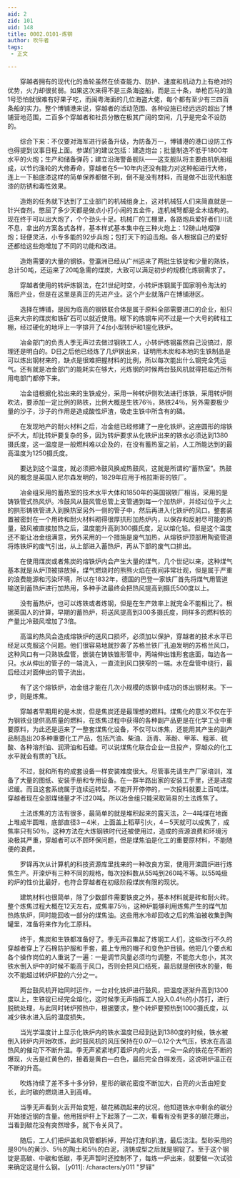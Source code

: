 ```yaml
---
aid: 2
zid: 101
uid: 148
title: 0002.0101-炼钢
author: 吹牛者
tags: 
 - 正文

---
```




　　穿越者拥有的现代化的渔轮虽然在侦查能力、防护、速度和机动力上有绝对的优势，火力却很贫弱。如果这次来得不是三条海盗船，而是三十条，单枪匹马的渔1号恐怕就很难有好果子吃，而闽粤海面的几位海盗大佬，每个都有至少有三四百条船的实力。整个博铺港来说，穿越者的活动范围、各种设施已经远远的超出了博铺营地范围，二百多个穿越者和社员分散在极其广阔的空间，几乎是完全不设防的。

　　综合下来：不仅要对海军进行装备升级，为防备万一，博铺港的港口设防工作也得提到议事日程上面。参谋们的建议包括：建造炮台；批量制造不低于1800年水平的火炮；生产和储备弹药；建立沿海警备舰队——这支舰队将主要由机帆船组成，以节约渔轮的大修寿命，穿越者在5—10年内还没有能力对这种船进行大修，连上一下船底漆这样的简单保养都做不到，倒不是没有材料，而是做不出现代船底漆的防锈和毒性效果。

　　造炮的任务就下达到了工业部门的机械组身上，这对机械狂人们来简直就是一针兴奋剂。憋屈了多少天都是做点小打小闹的五金件，连机械弩都是全木结构的。现在终于可以出大炮了，个个劲头十足。机械厂的工棚里，各路炮兵爱好者们川流不息，拿出的方案各式各样，基本样式基本集中在三种火炮上：12磅山地榴弹炮；轻便灵活，小专多能的92步兵炮；包打天下的迫击炮。各人根据自己的爱好还都给这些炮增加了不同的功能和改进。

　　造炮需要的大量的钢铁。登瀛洲已经从广州运来了两批生铁锭和少量的熟铁，总计50吨，还运来了20吨急需的煤炭，大致可以满足初步的规模化炼钢需求了。

　　穿越者使用的转炉炼钢法，在21世纪时空，小转炉炼钢属于国家明令淘汰的落后产业，但是在这里是真正的先进产业。这个产业就落户在博铺港区。

　　选择在博铺，是因为临高的钢铁联合体是属于原料全部需要进口的企业，船只运来大宗的煤炭和铁矿石可以就近使用。眼下的炼钢车间不过是一个大号的砖柱工棚，经过硬化的地坪上一字排开了4台小型转炉和1座化铁炉。

　　冶金部门的负责人季无声过去做过钢铁工人，小转炉炼钢虽然自己没搞过，原理还是明白的。D日之后他已经炼了几炉钢出来，证明用木炭和本地的生铁制品是可以炼出钢材来的，缺点是很难把握材料的比例，所以每次能出什么钢完全凭运气。还有就是冶金部门的能耗实在够大，光炼钢的时候两台鼓风机就得把临近所有用电部门都停下来。

　　冶金组根据化验出来的生铁成分，采用一种转炉侧吹法进行炼铁，采用转炉侧吹法，要添加一定比例的熟铁，比例大概是生铁76％，熟铁24％，另外需要极少量的沙子，沙子的作用是造成酸性炉渣，吸走生铁中所含有的磷。

　　在发现地产的耐火材料之后，冶金组已经修建了一座化铁炉。这座圆形的熔铁炉不大，却比转炉要复杂的多，因为转炉要求从化铁炉出来的铁水必须达到1380摄氏度，这一温度是一般燃料难以企及的，在没有蓄热室之前，人工所能达到的最高温度为1250摄氏度。

　　要达到这个温度，就必须把冷鼓风换成热鼓风，这就是所谓的“蓄热室”。热鼓风的概念是英国人尼尔森发明的，1829年应用于格拉斯哥的铁厂。

　　冶金组采用的蓄热室的技术水平大体和1850年的英国钢铁厂相当，采用的是铸铁管式热风炉。冷鼓风从鼓风管总管上支管通到每一个加热炉，并经过位于火上的拱形铸铁管进入到换热室另外一侧的管子中，然后再进入化铁炉的风口。整套装置被密封在一个用砖和耐火材料砌得很厚拱形加热炉内，以保存和反射尽可能的热量，鼓风被直接加热之后，温度能升高到300摄氏度，足以熔化铅。但是这个温度还不能让冶金组满意，另外采用的一个措施是废气加热，从熔铁炉顶部用陶瓷管道将炼铁炉的废气引出，从上部进入蓄热炉，再从下部的废气口排出。

　　在使用煤炭或者焦炭的熔铁炉内会产生大量的煤气，几个世纪以来，这种煤气基本就是从炉顶被排放掉，煤气燃烧时的熊熊火焰在夜间非常壮观，但是属于严重的浪费能源和污染环境，所以在1832年，德国的巴登一家铁厂首先将煤气用管道输送到蓄热炉进行加热用，多种手法最终会把热风提高到摄氏500度以上。

　　没有蓄热炉，也可以炼铁或者炼钢，但是在生产效率上就完全不能相比了。根据英国人的计算，早期的蓄热炉，将送风提高到300多摄氏度，同样多的燃料铁的产量比冷鼓风增加了3倍。

　　高温的热风会造成熔铁炉的送风口损坏，必须加以保护，穿越者的技术水平已经足以克服这个问题。他们很容易地就抄袭了苏格兰铁厂孔迪发明的苏格兰风口，这种风口有一只熟铁盘管，嵌装在铸铁锥形管中，两端伸出锥形套底面，每边各一只。水从伸出的管子的一端流入，一直流到风口狭窄的一端。水在盘管中绕行，最后经过对面伸出的管子流出。

　　有了这个熔铁炉，冶金组才能在几次小规模的炼钢中成功的炼出钢材来。下一步，则是炼焦。

　　穿越者早期用的是木炭，但是焦炭还是最理想的燃料。煤焦化的意义不仅在于为钢铁业提供高质量的燃料，在炼焦过程中获得的各种副产品更是在化学工业中重要原料，为此还是运来了一整套煤焦化设备，不仅可以炼焦，还能用其产生的副产品制造出20多种重要化工产品，包括汽油、柴油、沥青、苯酚、甲苯、粗苯、硫酸、各种溶剂油、润滑油和石蜡。可以说煤焦化联合企业一旦投产，穿越众的化工水平就会有质的飞跃。

　　不过，就和所有的成套设备一样安装难度很大。尽管事先请生产厂家培训，准备了大量的图纸、安装手册和专用设备。在一群半路出家的安装工手里，还是进度迟缓。而且这套系统属于连续运转型，不能开开停停的，一次投料就要上百吨煤。穿越者现在全部煤储量才不过20吨。所以冶金组只能采取简易的土法炼焦了。

　　土法炼焦的方法有很多，最简单的就是堆积起来的露天法，2―4吨煤在地面上堆成半圆堆，底部直径3－4米，上面盖上稻草引火，4－5天就可以成焦了，成焦率只有50％，这种方法在大炼钢铁时代还被使用过，造成的资源浪费和环境污染极其严重，穿越者可以不顾环保问题，但是煤焦油是化工的重要原材料，不能随便的浪费。

　　罗铎再次从计算机的科技资源库里找来的一种改良方案，使用开滦圆炉进行炼焦生产。开滦炉有三种不同的规格，每次投料数从55吨到260吨不等。以55吨级的炉的性价比最好，也符合穿越者在初级阶段煤炭有限的现状。

　　建筑材料也很简单，除了少数部件需要铁皮之外，基本材料就是砖和耐火砖。整个炼焦过程大概在12天左右，成焦率75％，这种炉能够利用炼焦产生的煤气加热炼焦炉，同时能回收一部分的煤焦油。这些用水冷却回收之后的焦油被收集到陶罐里，准备将来作为化工原料。

　　终于，焦炭和生铁都准备好了。季无声召集起了炼钢工人们，这些改行不久的穿越者穿上了石棉防护服和手套，戴上专用的帽子和变色护目镜。他把几个要点和各个操作岗位的人重说了一遍：一是调节风量必须均匀调整，不能忽大忽小，其次铁水倒入炉中的时候不能高于风口，否则会把风口结死，最后就是倒铁水的量，每次不能超过转炉炉腔的六分之一。

　　两台鼓风机开始同时运作，一台对化铁炉进行鼓风，把温度逐渐升高到1300度以上，生铁锭已经完全熔化，这时候季无声指挥工人投入0.4％的小苏打，进行脱硫处理，与此同时转炉预热中，根据要求，整个转炉要预热到1000摄氏度，以减少铁水进入后的温度损失。

　　当光学温度计上显示化铁炉内的铁水温度已经到达到1380度的时候，铁水被倒入转炉内开始吹炼，此时鼓风机的风压保持在0.07—0.12个大气压，铁水在高温热风的催动下不断升温。季无声紧紧地盯着炉内的火舌，一朵一朵的铁花在不断的爆现，火舌是红黄色的，接着是黄白―白色，最后完全白得发亮，这说明炉温正在不断的升高。

　　吹炼持续了差不多十多分钟，星形的碳花密度不断加大，白亮的火舌由短变长，此时碳的燃烧进入到高峰。

　　当季无声看到火舌开始变短，碳花稀疏起来的状况，他知道铁水中剩余的碳分开始接近钢的含量。他用摇炉杆上下起落了一二次，看看有没有更多的碳花爆出，当看到碳花没有突然增多，就下令关风了。

　　随后，工人们把炉盖和风管都拆掉，开始打渣和扒渣，最后浇注。型砂采用的是90％的黄沙、5％的陶土和5％的白泥，浇铸成型之后就是钢锭了。至于这个钢锭是高碳、中碳和低碳，季无声暂时还控制不了，每炼一炉出来，就要做一次试验来确定这是什么钢。
[y011]: /characters/y011 "罗铎"


